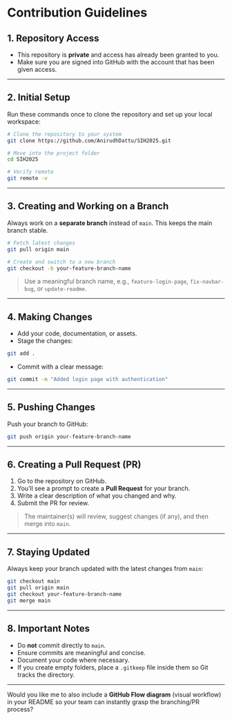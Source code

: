 # Contribution Guidelines

## 1. Repository Access

- This repository is **private** and access has already been granted to you.
- Make sure you are signed into GitHub with the account that has been given access.

---

## 2. Initial Setup

Run these commands once to clone the repository and set up your local workspace:

```bash
# Clone the repository to your system
git clone https://github.com/AnirudhDattu/SIH2025.git

# Move into the project folder
cd SIH2025

# Verify remote
git remote -v
```

---

## 3. Creating and Working on a Branch

Always work on a **separate branch** instead of `main`. This keeps the main branch stable.

```bash
# Fetch latest changes
git pull origin main

# Create and switch to a new branch
git checkout -b your-feature-branch-name
```

> Use a meaningful branch name, e.g., `feature-login-page`, `fix-navbar-bug`, or `update-readme`.

---

## 4. Making Changes

- Add your code, documentation, or assets.
- Stage the changes:

```bash
git add .
```

- Commit with a clear message:

```bash
git commit -m "Added login page with authentication"
```

---

## 5. Pushing Changes

Push your branch to GitHub:

```bash
git push origin your-feature-branch-name
```

---

## 6. Creating a Pull Request (PR)

1. Go to the repository on GitHub.
2. You’ll see a prompt to create a **Pull Request** for your branch.
3. Write a clear description of what you changed and why.
4. Submit the PR for review.

> The maintainer(s) will review, suggest changes (if any), and then merge into `main`.

---

## 7. Staying Updated

Always keep your branch updated with the latest changes from `main`:

```bash
git checkout main
git pull origin main
git checkout your-feature-branch-name
git merge main
```

---

## 8. Important Notes

- Do **not** commit directly to `main`.
- Ensure commits are meaningful and concise.
- Document your code where necessary.
- If you create empty folders, place a `.gitkeep` file inside them so Git tracks the directory.

---

Would you like me to also include a **GitHub Flow diagram** (visual workflow) in your README so your team can instantly grasp the branching/PR process?
